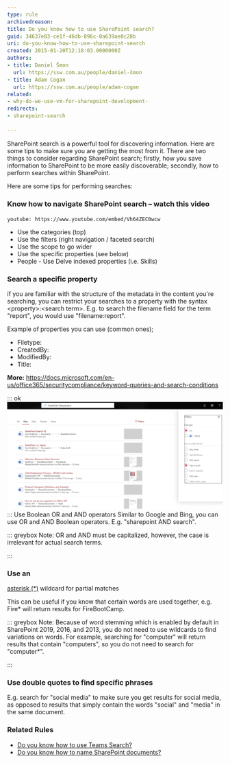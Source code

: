 ```yaml
---
type: rule
archivedreason: 
title: Do you know how to use SharePoint search?
guid: 34637e83-ce1f-46db-896c-0a639ae0c28b
uri: do-you-know-how-to-use-sharepoint-search
created: 2015-01-20T12:18:03.0000000Z
authors:
- title: Daniel Šmon
  url: https://ssw.com.au/people/daniel-šmon
- title: Adam Cogan
  url: https://ssw.com.au/people/adam-cogan
related:
- why-do-we-use-vm-for-sharepoint-development-
redirects:
- sharepoint-search

---
```


SharePoint search is a powerful tool for discovering information. Here are some tips to make sure you are getting the most from it. There are two things to consider regarding SharePoint search; firstly, how you save information to SharePoint to be more easily discoverable; secondly, how to perform searches within SharePoint.


Here are some tips for performing searches:



### Know how to navigate SharePoint search – watch this video


`youtube: https://www.youtube.com/embed/Vh64ZEC0wcw`
 





<!--endintro-->

* Use the categories (top)
* Use the filters (right navigation / faceted search)
* Use the scope to go wider
* Use the specific properties (see below)
* People - Use Delve indexed properties (i.e. Skills)


### Search a specific property 


if you are familiar with the structure of the metadata in the content you're searching, you can restrict your searches to a property with the syntax &lt;property&gt;:&lt;search term&gt;. E.g. to search the filename field for the term "report", you would use "filename:report".

Example of properties you can use (common ones);

* Filetype:
* CreatedBy:
* ModifiedBy:
* Title:


**More:** https://docs.microsoft.com/en-us/office365/securitycompliance/keyword-queries-and-search-conditions


::: ok  
![Figure: Example of using Filetype: filter](filter-sharepoint-example.png)  
:::
Use Boolean OR and AND operators
Similar to Google and Bing, you can use OR and AND Boolean operators. E.g. "sharepoint AND search".


::: greybox
Note: OR and AND must be capitalized, however, the case is irrelevant for actual search terms.

:::

### Use an 
   [asterisk (\*)](http://en.wikipedia.org/wiki/Asterisk) wildcard for partial matches

This can be useful if you know that certain words are used together, e.g. Fire\* will return results for FireBootCamp.


::: greybox
Note: Because of word stemming which is enabled by default in SharePoint 2019, 2016, and 2013, you do not need to use wildcards to find variations on words. For example, searching for "computer" will return results that contain "computers", so you do not need to search for "computer\*". 

:::

### Use double quotes to find specific phrases

E.g. search for "social media" to make sure you get results for social media, as opposed to results that simply contain the words "social" and "media" in the same document.


### Related Rules


* [Do you know how to use Teams Search?](/how-to-use-teams-search)
* [Do you know how to name SharePoint documents?](/how-to-name-sharepoint-documents)
